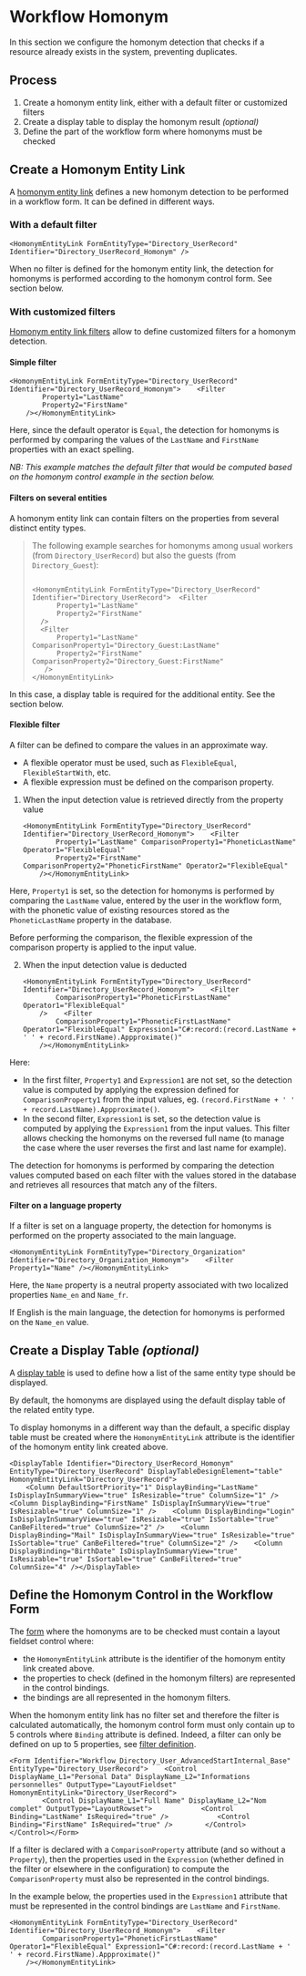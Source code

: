 # Workflow Homonym

In this section we configure the homonym detection that checks if a resource already exists in the
system, preventing duplicates.

## Process

1. Create a homonym entity link, either with a default filter or customized filters
2. Create a display table to display the homonym result _(optional)_
3. Define the part of the workflow form where homonyms must be checked

## Create a Homonym Entity Link

A
[homonym entity link](/docs/identitymanager/6.1/identitymanager/integration-guide/toolkit/xml-configuration/workflows/homonymentitylink/index.md)
defines a new homonym detection to be performed in a workflow form. It can be defined in different
ways.

### With a default filter

```
<HomonymEntityLink FormEntityType="Directory_UserRecord" Identifier="Directory_UserRecord_Homonym" />

```

When no filter is defined for the homonym entity link, the detection for homonyms is performed
according to the homonym control form. See section below.

### With customized filters

[Homonym entity link filters](/docs/identitymanager/6.1/identitymanager/integration-guide/toolkit/xml-configuration/workflows/homonymentitylink/index.md)
allow to define customized filters for a homonym detection.

#### Simple filter

```
<HomonymEntityLink FormEntityType="Directory_UserRecord" Identifier="Directory_UserRecord_Homonym">    <Filter
        Property1="LastName"
        Property2="FirstName"
    /></HomonymEntityLink>

```

Here, since the default operator is `Equal`, the detection for homonyms is performed by comparing
the values of the `LastName` and `FirstName` properties with an exact spelling.

_NB: This example matches the default filter that would be computed based on the homonym control
example in the section below._

#### Filters on several entities

A homonym entity link can contain filters on the properties from several distinct entity types.

> The following example searches for homonyms among usual workers (from `Directory_UserRecord`) but
> also the guests (from `Directory_Guest`):
>
> ```
>
> <HomonymEntityLink FormEntityType="Directory_UserRecord" Identifier="Directory_UserRecord">  <Filter
>       Property1="LastName"
>       Property2="FirstName"
>   />
>   <Filter
>       Property1="LastName" ComparisonProperty1="Directory_Guest:LastName"
>       Property2="FirstName" ComparisonProperty2="Directory_Guest:FirstName"
>    />
> </HomonymEntityLink>
>
> ```

In this case, a display table is required for the additional entity. See the section below.

#### Flexible filter

A filter can be defined to compare the values in an approximate way.

- A flexible operator must be used, such as `FlexibleEqual`, `FlexibleStartWith`, etc.
- A flexible expression must be defined on the comparison property.

1. When the input detection value is retrieved directly from the property value

   ```
   <HomonymEntityLink FormEntityType="Directory_UserRecord" Identifier="Directory_UserRecord_Homonym">    <Filter
           Property1="LastName" ComparisonProperty1="PhoneticLastName" Operator1="FlexibleEqual"
           Property2="FirstName" ComparisonProperty2="PhoneticFirstName" Operator2="FlexibleEqual"
       /></HomonymEntityLink>

   ```

Here, `Property1` is set, so the detection for homonyms is performed by comparing the `LastName`
value, entered by the user in the workflow form, with the phonetic value of existing resources
stored as the `PhoneticLastName` property in the database.

Before performing the comparison, the flexible expression of the comparison property is applied to
the input value.

2. When the input detection value is deducted

   ```
   <HomonymEntityLink FormEntityType="Directory_UserRecord" Identifier="Directory_UserRecord_Homonym">    <Filter
           ComparisonProperty1="PhoneticFirstLastName" Operator1="FlexibleEqual"
       />    <Filter
           ComparisonProperty1="PhoneticFirstLastName" Operator1="FlexibleEqual" Expression1="C#:record:(record.LastName + ' ' + record.FirstName).Appproximate()"
       /></HomonymEntityLink>

   ```

Here:

- In the first filter, `Property1` and `Expression1` are not set, so the detection value is computed
  by applying the expression defined for `ComparisonProperty1` from the input values, eg.
  `(record.FirstName + ' ' + record.LastName).Appproximate()`.
- In the second filter, `Expression1` is set, so the detection value is computed by applying the
  `Expression1` from the input values. This filter allows checking the homonyms on the reversed full
  name (to manage the case where the user reverses the first and last name for example).

The detection for homonyms is performed by comparing the detection values computed based on each
filter with the values stored in the database and retrieves all resources that match any of the
filters.

#### Filter on a language property

If a filter is set on a language property, the detection for homonyms is performed on the property
associated to the main language.

```
<HomonymEntityLink FormEntityType="Directory_Organization" Identifier="Directory_Organization_Homonym">    <Filter Property1="Name" /></HomonymEntityLink>

```

Here, the `Name` property is a neutral property associated with two localized properties `Name_en`
and `Name_fr`.

If English is the main language, the detection for homonyms is performed on the `Name_en` value.

## Create a Display Table _(optional)_

A
[display table](/docs/identitymanager/6.1/identitymanager/integration-guide/toolkit/xml-configuration/user-interface/displaytable/index.md)
is used to define how a list of the same entity type should be displayed.

By default, the homonyms are displayed using the default display table of the related entity type.

To display homonyms in a different way than the default, a specific display table must be created
where the `HomonymEntityLink` attribute is the identifier of the homonym entity link created above.

```
<DisplayTable Identifier="Directory_UserRecord_Homonym" EntityType="Directory_UserRecord" DisplayTableDesignElement="table" HomonymEntityLink="Directory_UserRecord">
    <Column DefaultSortPriority="1" DisplayBinding="LastName" IsDisplayInSummaryView="true" IsResizable="true" ColumnSize="1" />    <Column DisplayBinding="FirstName" IsDisplayInSummaryView="true" IsResizable="true" ColumnSize="1" />    <Column DisplayBinding="Login" IsDisplayInSummaryView="true" IsResizable="true" IsSortable="true" CanBeFiltered="true" ColumnSize="2" />    <Column DisplayBinding="Mail" IsDisplayInSummaryView="true" IsResizable="true" IsSortable="true" CanBeFiltered="true" ColumnSize="2" />    <Column DisplayBinding="BirthDate" IsDisplayInSummaryView="true" IsResizable="true" IsSortable="true" CanBeFiltered="true" ColumnSize="4" /></DisplayTable>

```

## Define the Homonym Control in the Workflow Form

The
[form](/docs/identitymanager/6.1/identitymanager/integration-guide/toolkit/xml-configuration/user-interface/form/index.md)
where the homonyms are to be checked must contain a layout fieldset control where:

- the `HomonymEntityLink` attribute is the identifier of the homonym entity link created above.
- the properties to check (defined in the homonym filters) are represented in the control bindings.
- the bindings are all represented in the homonym filters.

When the homonym entity link has no filter set and therefore the filter is calculated automatically,
the homonym control form must only contain up to 5 controls where `Binding` attribute is defined.
Indeed, a filter can only be defined on up to 5 properties, see
[filter definition](/docs/identitymanager/6.1/identitymanager/integration-guide/toolkit/xml-configuration/workflows/homonymentitylink/index.md).

```
<Form Identifier="Workflow_Directory_User_AdvancedStartInternal_Base" EntityType="Directory_UserRecord">    <Control DisplayName_L1="Personal Data" DisplayName_L2="Informations personnelles" OutputType="LayoutFieldset" HomonymEntityLink="Directory_UserRecord">
        <Control DisplayName_L1="Full Name" DisplayName_L2="Nom complet" OutputType="LayoutRowset">            <Control Binding="LastName" IsRequired="true" />            <Control Binding="FirstName" IsRequired="true" />        </Control>    </Control></Form>

```

If a filter is declared with a `ComparisonProperty` attribute (and so without a `Property`), then
the properties used in the `Expression` (whether defined in the filter or elsewhere in the
configuration) to compute the `ComparisonProperty` must also be represented in the control bindings.

In the example below, the properties used in the `Expression1` attribute that must be represented in
the control bindings are `LastName` and `FirstName`.

```
<HomonymEntityLink FormEntityType="Directory_UserRecord" Identifier="Directory_UserRecord_Homonym">    <Filter
        ComparisonProperty1="PhoneticFirstLastName" Operator1="FlexibleEqual" Expression1="C#:record:(record.LastName + ' ' + record.FirstName).Appproximate()"
    /></HomonymEntityLink>

```
